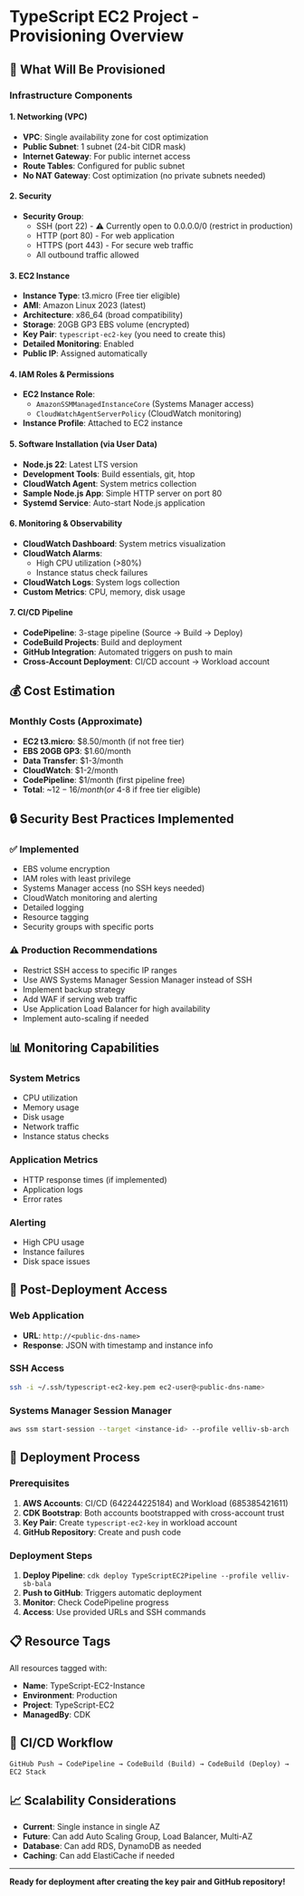 # TypeScript EC2 Project - Provisioning Overview

## 🚀 What Will Be Provisioned

### **Infrastructure Components**

#### **1. Networking (VPC)**
- **VPC**: Single availability zone for cost optimization
- **Public Subnet**: 1 subnet (24-bit CIDR mask)
- **Internet Gateway**: For public internet access
- **Route Tables**: Configured for public subnet
- **No NAT Gateway**: Cost optimization (no private subnets needed)

#### **2. Security**
- **Security Group**: 
  - SSH (port 22) - ⚠️ Currently open to 0.0.0.0/0 (restrict in production)
  - HTTP (port 80) - For web application
  - HTTPS (port 443) - For secure web traffic
  - All outbound traffic allowed

#### **3. EC2 Instance**
- **Instance Type**: t3.micro (Free tier eligible)
- **AMI**: Amazon Linux 2023 (latest)
- **Architecture**: x86_64 (broad compatibility)
- **Storage**: 20GB GP3 EBS volume (encrypted)
- **Key Pair**: `typescript-ec2-key` (you need to create this)
- **Detailed Monitoring**: Enabled
- **Public IP**: Assigned automatically

#### **4. IAM Roles & Permissions**
- **EC2 Instance Role**: 
  - `AmazonSSMManagedInstanceCore` (Systems Manager access)
  - `CloudWatchAgentServerPolicy` (CloudWatch monitoring)
- **Instance Profile**: Attached to EC2 instance

#### **5. Software Installation (via User Data)**
- **Node.js 22**: Latest LTS version
- **Development Tools**: Build essentials, git, htop
- **CloudWatch Agent**: System metrics collection
- **Sample Node.js App**: Simple HTTP server on port 80
- **Systemd Service**: Auto-start Node.js application

#### **6. Monitoring & Observability**
- **CloudWatch Dashboard**: System metrics visualization
- **CloudWatch Alarms**:
  - High CPU utilization (>80%)
  - Instance status check failures
- **CloudWatch Logs**: System logs collection
- **Custom Metrics**: CPU, memory, disk usage

#### **7. CI/CD Pipeline**
- **CodePipeline**: 3-stage pipeline (Source → Build → Deploy)
- **CodeBuild Projects**: Build and deployment
- **GitHub Integration**: Automated triggers on push to main
- **Cross-Account Deployment**: CI/CD account → Workload account

## 💰 **Cost Estimation**

### **Monthly Costs (Approximate)**
- **EC2 t3.micro**: $8.50/month (if not free tier)
- **EBS 20GB GP3**: $1.60/month
- **Data Transfer**: $1-3/month
- **CloudWatch**: $1-2/month
- **CodePipeline**: $1/month (first pipeline free)
- **Total**: ~$12-16/month (or ~$4-8 if free tier eligible)

## 🔒 **Security Best Practices Implemented**

### **✅ Implemented**
- EBS volume encryption
- IAM roles with least privilege
- Systems Manager access (no SSH keys needed)
- CloudWatch monitoring and alerting
- Detailed logging
- Resource tagging
- Security groups with specific ports

### **⚠️ Production Recommendations**
- Restrict SSH access to specific IP ranges
- Use AWS Systems Manager Session Manager instead of SSH
- Implement backup strategy
- Add WAF if serving web traffic
- Use Application Load Balancer for high availability
- Implement auto-scaling if needed

## 📊 **Monitoring Capabilities**

### **System Metrics**
- CPU utilization
- Memory usage
- Disk usage
- Network traffic
- Instance status checks

### **Application Metrics**
- HTTP response times (if implemented)
- Application logs
- Error rates

### **Alerting**
- High CPU usage
- Instance failures
- Disk space issues

## 🔧 **Post-Deployment Access**

### **Web Application**
- **URL**: `http://<public-dns-name>`
- **Response**: JSON with timestamp and instance info

### **SSH Access**
```bash
ssh -i ~/.ssh/typescript-ec2-key.pem ec2-user@<public-dns-name>
```

### **Systems Manager Session Manager**
```bash
aws ssm start-session --target <instance-id> --profile velliv-sb-arch
```

## 🚀 **Deployment Process**

### **Prerequisites**
1. **AWS Accounts**: CI/CD (642244225184) and Workload (685385421611)
2. **CDK Bootstrap**: Both accounts bootstrapped with cross-account trust
3. **Key Pair**: Create `typescript-ec2-key` in workload account
4. **GitHub Repository**: Create and push code

### **Deployment Steps**
1. **Deploy Pipeline**: `cdk deploy TypeScriptEC2Pipeline --profile velliv-sb-bala`
2. **Push to GitHub**: Triggers automatic deployment
3. **Monitor**: Check CodePipeline progress
4. **Access**: Use provided URLs and SSH commands

## 📋 **Resource Tags**
All resources tagged with:
- **Name**: TypeScript-EC2-Instance
- **Environment**: Production
- **Project**: TypeScript-EC2
- **ManagedBy**: CDK

## 🔄 **CI/CD Workflow**
```
GitHub Push → CodePipeline → CodeBuild (Build) → CodeBuild (Deploy) → EC2 Stack
```

## 📈 **Scalability Considerations**
- **Current**: Single instance in single AZ
- **Future**: Can add Auto Scaling Group, Load Balancer, Multi-AZ
- **Database**: Can add RDS, DynamoDB as needed
- **Caching**: Can add ElastiCache if needed

---

**Ready for deployment after creating the key pair and GitHub repository!**